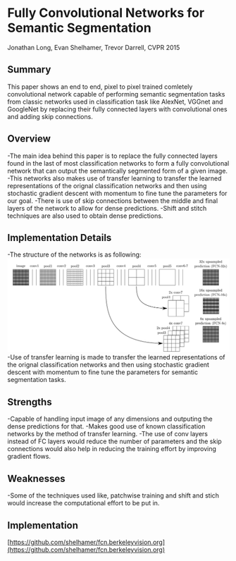 # Fully Convolutional Networks for Semantic Segmentation
Jonathan Long, Evan Shelhamer, Trevor Darrell, CVPR 2015

## Summary
This paper shows an end to end, pixel to pixel trained comletely convolutional network capable of performing semantic segmentation tasks from classic 
networks used in classification task like AlexNet, VGGnet and GoogleNet by replacing their fully connected layers with convolutional ones and adding skip
connections.

## Overview

-The main idea behind this paper is to replace the fully connected layers found in the last of most classification networks to form a fully convolutional
network that can output the semantically segmented form of a given image.
-This networks also makes use of transfer learning to transfer the learned representations of the orignal classification networks and then using stochastic 
gradient descent with momentum to fine tune the parameters for our goal.
-There is use of skip connections between the middle and final layers of the network to allow for dense predictions.
-Shift and stitch techniques are also used to obtain dense predictions.

## Implementation Details

-The structure of the networks is as following:
<img src='../images/Fully_Convolutional_Networks_for_Semantic_Segmentation.png' style="max-width:100%">
-Use of transfer learning is made to transfer the learned representations of the orignal classification networks and then using stochastic gradient
descent with momentum to fine tune the parameters for semantic segmentation tasks.

## Strengths

-Capable of handling input image of any dimensions and outputing the dense predictions for that.
-Makes good use of known classification networks by the method of transfer learning.
-The use of conv layers instead of FC layers would reduce the number of parameters and the skip connections would also help in reducing the training effort
by improving gradient flows.

## Weaknesses

-Some of the techniques used like, patchwise training and shift and stich would increase the computational effort to be put in.


## Implementation
[https://github.com/shelhamer/fcn.berkeleyvision.org](https://github.com/shelhamer/fcn.berkeleyvision.org)
